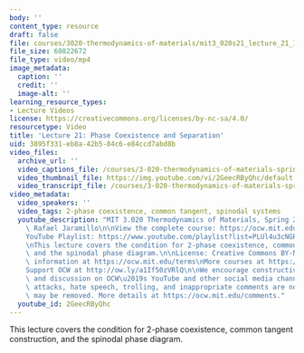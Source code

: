```yaml
---
body: ''
content_type: resource
draft: false
file: courses/3020-thermodynamics-of-materials/mit3_020s21_lecture_21_1080p_360p_16_9.mp4
file_size: 60822672
file_type: video/mp4
image_metadata:
  caption: ''
  credit: ''
  image-alt: ''
learning_resource_types:
- Lecture Videos
license: https://creativecommons.org/licenses/by-nc-sa/4.0/
resourcetype: Video
title: 'Lecture 21: Phase Coexistence and Separation'
uid: 3895f331-eb8a-42b5-84c6-e84ccd7abd8b
video_files:
  archive_url: ''
  video_captions_file: /courses/3-020-thermodynamics-of-materials-spring-2021/1bgnBRUCdZ4iTNWZbkl7cEzMOMJLrirk9_transcript.webvtt
  video_thumbnail_file: https://img.youtube.com/vi/2GeecRByQhc/default.jpg
  video_transcript_file: /courses/3-020-thermodynamics-of-materials-spring-2021/1bgnBRUCdZ4iTNWZbkl7cEzMOMJLrirk9_transcript.pdf
video_metadata:
  video_speakers: ''
  video_tags: 2-phase coexistence, common tangent, spinodal systems
  youtube_description: "MIT 3.020 Thermodynamics of Materials, Spring 2021\nInstructor:\
    \ Rafael Jaramillo\n\nView the complete course: https://ocw.mit.edu/courses/3-020-thermodynamics-of-materials-spring-2021/\n\
    YouTube Playlist: https://www.youtube.com/playlist?list=PLUl4u3cNGP61g-yRbJz4ghFPJLiok1HxX\n\
    \nThis lecture covers the condition for 2-phase coexistence, common tangent construction,\
    \ and the spinodal phase diagram.\n\nLicense: Creative Commons BY-NC-SA\nMore\
    \ information at https://ocw.mit.edu/terms\nMore courses at https://ocw.mit.edu\n\
    Support OCW at http://ow.ly/a1If50zVRlQ\n\nWe encourage constructive comments\
    \ and discussion on OCW\u2019s YouTube and other social media channels. Personal\
    \ attacks, hate speech, trolling, and inappropriate comments are not allowed and\
    \ may be removed. More details at https://ocw.mit.edu/comments."
  youtube_id: 2GeecRByQhc
---
```

This lecture covers the condition for 2-phase coexistence, common tangent construction, and the spinodal phase diagram.